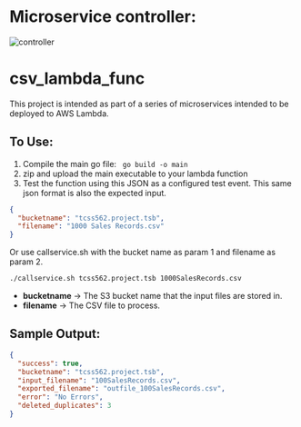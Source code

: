 # Microservice controller:
![controller](https://files.slack.com/files-pri/TDCHQBP63-FEKGWMWF9/image.png "Controller")


# csv_lambda_func

This project is intended as part of a series of microservices intended to be deployed to AWS Lambda. 

## To Use:
1. Compile the main go file: ``` go build -o main```
2. zip and upload the main executable to your lambda function
3. Test the function using this JSON as a configured test event. This same json format is also the expected input.
```JSON
{
  "bucketname": "tcss562.project.tsb",
  "filename": "1000 Sales Records.csv"
}
```
Or use callservice.sh with the bucket name as param 1 and filename as param 2. 
```Bash
./callservice.sh tcss562.project.tsb 1000SalesRecords.csv
```

* **bucketname** -> The S3 bucket name that the input files are stored in.
* **filename**   -> The CSV file to process.

## Sample Output:
```JSON
{
  "success": true,
  "bucketname": "tcss562.project.tsb",
  "input_filename": "100SalesRecords.csv",
  "exported_filename": "outfile_100SalesRecords.csv",
  "error": "No Errors",
  "deleted_duplicates": 3
}
```
